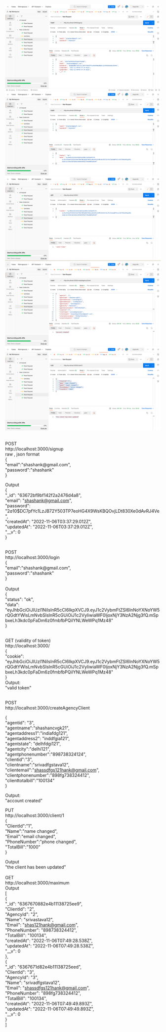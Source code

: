 ![](Capture.PNG)
![](Capture1.PNG)
![](Capture2.PNG)
![](Capture3.PNG)
![](Capture4.PNG)

<br />
POST<br />
http://localhost:3000/signup<br />
raw , json  format<br />
{<br />
    "email":"shashank@gmail.com",<br />
    "password":"shashank"<br />
}<br />

Output<br />
{<br />
    "_id": "63672bf9bf142f2a2476d4a8",<br />
    "email": "shashank@gmail.com",<br />
    "password": "$2a$10$DC7pfYc1LzJB72Y503TP7eoHG4X9WsKBQOvjLDt830Xe0dAvRJ4Ve",<br />
    "createdAt": "2022-11-06T03:37:29.012Z",<br />
    "updatedAt": "2022-11-06T03:37:29.012Z",<br />
    "__v": 0<br />
}<br />

<br />
POST<br />
http://localhost:3000/login<br />
{<br />
    "email":"shashank@gmail.com", <br />
    "password":"shashank"<br />
}<br />
<br />
Output<br />
{<br />
    "status": "ok",<br />
    "data": "eyJhbGciOiJIUzI1NiIsInR5cCI6IkpXVCJ9.eyJ1c2VybmFtZSI6InNoYXNoYW5rQGdtYWlsLmNvbSIsInR5cGUiOiJ1c2VyIiwiaWF0IjoxNjY3NzA2Njg3fQ.mSpbxeLh3kdc0pFaDm6z0fmbfbPQilYNLWeWPq1Mz48"<br />
}<br />

<br />



GET (validity of token)<br />
http://localhost:3000/<br />
{<br />
    "cookie": "eyJhbGciOiJIUzI1NiIsInR5cCI6IkpXVCJ9.eyJ1c2VybmFtZSI6InNoYXNoYW5rQGdtYWlsLmNvbSIsInR5cGUiOiJ1c2VyIiwiaWF0IjoxNjY3NzA2Njg3fQ.mSpbxeLh3kdc0pFaDm6z0fmbfbPQilYNLWeWPq1Mz48"<br />
}
<br />
Output:<br />
"valid token"<br />

<br />
POST<br />
http://localhost:3000/createAgencyClient<br />

{<br />
    "agentid": "3",<br />
    "agentname":"shashancvgk21",<br />
    "agentaddress1":"indiafdg121",<br />
    "agentaddress2": "inddfgia121",<br />
    "agentstate": "delhfdgi121",<br />
    "agentcity":"delhi121",<br />
    "agentphonenumber":"898738324124",<br />
    "clientid":"3",<br />
    "clientname":"srivadfgstava12",<br />
    "clientemail":"shassdfgs121hank@gmail.com",<br />
    "clientphonenumber":"898fg738324412",<br />
    "clienttotalbill":"100134"<br />
}<br />

Output:<br />
"account created"<br />






PUT<br />
http://localhost:3000/client/1<br />
{<br />
    "ClientId":"1",<br />
    "Name":"name changed",<br />
    "Email":"email changed",<br />
    "PhoneNumber":"phone changed",<br />
    "TotalBill":"1000"<br />
}<br />

Output<br />
"the client has been updated"<br />
<br />
GET<br />
http://localhost:3000/maximum<br />
Output<br />
[<br />
    {<br />
        "_id": "6367670882e4b11138725ee9",<br />
        "ClientId": "2",<br />
        "AgencyId": "2",<br />
        "Name": "srivastava12",<br />
        "Email": "shas121hank@gmail.com",<br />
        "PhoneNumber": "898738324412",<br />
        "TotalBill": "100134",<br />
        "createdAt": "2022-11-06T07:49:28.538Z",<br />
        "updatedAt": "2022-11-06T07:49:28.538Z",<br />
        "__v": 0<br />
    },<br />
    {<br />
        "_id": "6367671d82e4b11138725eed",<br />
        "ClientId": "3",<br />
        "AgencyId": "3",<br />
        "Name": "srivadfgstava12",<br />
        "Email": "shassdfgs121hank@gmail.com",<br />
        "PhoneNumber": "898fg738324412",<br />
        "TotalBill": "100134",<br />
        "createdAt": "2022-11-06T07:49:49.893Z",<br />
        "updatedAt": "2022-11-06T07:49:49.893Z",<br />
        "__v": 0<br />
    }<br />
]<br />



